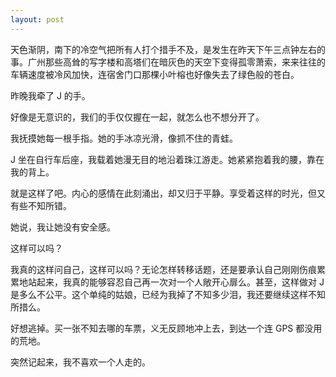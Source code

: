 ```yaml
---
layout: post
---
```


天色渐阴，南下的冷空气把所有人打个措手不及，是发生在昨天下午三点钟左右的事。广州那些高耸的写字楼和高塔们在暗灰色的天空下变得孤零萧索，来来往往的车辆速度被冷风加快，连宿舍门口那棵小叶榕也好像失去了绿色般的苍白。

昨晚我牵了 J 的手。

好像是无意识的，我们的手仅仅握在一起，就怎么也不想分开了。

我抚摸她每一根手指。她的手冰凉光滑，像抓不住的青蛙。

J 坐在自行车后座，我载着她漫无目的地沿着珠江游走。她紧紧抱着我的腰，靠在我的背上。

就是这样了吧。内心的感情在此刻涌出，却又归于平静。享受着这样的时光，但又有些不知所错。

她说，我让她没有安全感。

这样可以吗？

我真的这样问自己，这样可以吗？无论怎样转移话题，还是要承认自己刚刚伤痕累累地站起来，我真的能够容忍自己再一次对一个人敞开心扉么。甚至，这样做对 J 是多么不公平。这个单纯的姑娘，已经为我掉了不知多少泪，我还要继续这样不知所措么。

好想逃掉。买一张不知去哪的车票，义无反顾地冲上去，到达一个连 GPS 都没用的荒地。

突然记起来，我不喜欢一个人走的。
